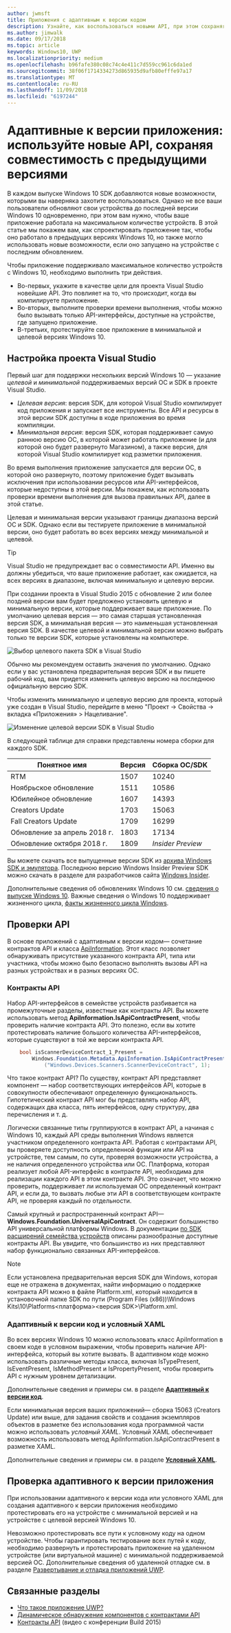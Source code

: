 ```yaml
---
author: jwmsft
title: Приложения с адаптивным к версии кодом
description: Узнайте, как воспользоваться новыми API, при этом сохраняя совместимость с предыдущими версиями
ms.author: jimwalk
ms.date: 09/17/2018
ms.topic: article
keywords: Windows10, UWP
ms.localizationpriority: medium
ms.openlocfilehash: b96fafe380c08c74c4e411c7d559cc961c6da1ed
ms.sourcegitcommit: 38f06f1714334273d865935d9afb80efffe97a17
ms.translationtype: MT
ms.contentlocale: ru-RU
ms.lasthandoff: 11/09/2018
ms.locfileid: "6197244"
---
```

# <a name="version-adaptive-apps-use-new-apis-while-maintaining-compatibility-with-previous-versions"></a>Адаптивные к версии приложения: используйте новые API, сохраняя совместимость с предыдущими версиями

В каждом выпуске Windows 10 SDK добавляются новые возможности, которыми вы наверняка захотите воспользоваться. Однако не все ваши пользователи обновляют свои устройства до последней версии Windows 10 одновременно, при этом вам нужно, чтобы ваше приложение работала на максимальном количестве устройств. В этой статье мы покажем вам, как спроектировать приложение так, чтобы оно работало в предыдущих версиях Windows 10, но также могло использовать новые возможности, если оно запущено на устройстве с последним обновлением.

Чтобы приложение поддерживало максимальное количество устройств с Windows 10, необходимо выполнить три действия.

- Во-первых, укажите в качестве цели для проекта Visual Studio новейшие API. Это повлияет на то, что происходит, когда вы компилируете приложение.
- Во-вторых, выполните проверки времени выполнения, чтобы можно было вызывать только API-интерфейсы, доступные на устройстве, где запущено приложение.
- В-третьих, протестируйте свое приложение в минимальной и целевой версиях Windows 10.

## <a name="configure-your-visual-studio-project"></a>Настройка проекта Visual Studio

Первый шаг для поддержки нескольких версий Windows 10 — указание *целевой* и *минимальной* поддерживаемых версий ОС и SDK в проекте Visual Studio.

- *Целевая версия*: версия SDK, для которой Visual Studio компилирует код приложения и запускает все инструменты. Все API и ресурсы в этой версии SDK доступны в коде приложения во время компиляции.
- *Минимальная версия*: версия SDK, которая поддерживает самую раннюю версию ОС, в которой может работать приложение (и для которой оно будет развернуто Магазином), а также версия, для которой Visual Studio компилирует код разметки приложения. 

Во время выполнения приложение запускается для версии ОС, в которой оно развернуто, поэтому приложение будет вызывать исключения при использовании ресурсов или API-интерфейсов, которые недоступны в этой версии. Мы покажем, как использовать проверки времени выполнения для вызова правильных API, далее в этой статье.

Целевая и минимальная версии указывают границы диапазона версий ОС и SDK. Однако если вы тестируете приложение в минимальной версии, оно будет работать во всех версиях между минимальной и целевой.

> [!TIP]
> Visual Studio не предупреждает вас о совместимости API. Именно вы должны убедиться, что ваше приложение работает, как ожидается, на всех версиях в диапазоне, включая минимальную и целевую версии.

При создании проекта в Visual Studio 2015 с обновление 2 или более поздней версии вам будет предложено установить целевую и минимальную версии, которые поддерживает ваше приложение. По умолчанию целевая версия — это самая старшая установленная версия SDK, а минимальная версия — это наименьшая установленная версия SDK. В качестве целевой и минимальной версии можно выбрать только те версии SDK, которые установлены на компьютере. 

![Выбор целевого пакета SDK в Visual Studio](images/vs-target-sdk-1.png)

Обычно мы рекомендуем оставить значения по умолчанию. Однако если у вас установлена предварительная версия SDK и вы пишете рабочий код, вам придется изменить целевую версию на последнюю официальную версию SDK. 

Чтобы изменить минимальную и целевую версию для проекта, который уже создан в Visual Studio, перейдите в меню "Проект -> Свойства -> вкладка «Приложения» > Нацеливание".

![Изменение целевой версии SDK в Visual Studio](images/vs-target-sdk-2.png)

В следующей таблице для справки представлены номера сборки для каждого SDK.

| Понятное имя | Версия | Сборка ОС/SDK |
| ---- | ---- | ---- |
| RTM | 1507 | 10240 |
| Ноябрьское обновление | 1511 | 10586 |
| Юбилейное обновление | 1607 | 14393 |
| Creators Update | 1703 | 15063 |
| Fall Creators Update | 1709 | 16299 |
| Обновление за апрель 2018 г. | 1803 | 17134 |
| Обновление октября 2018 г. | 1809 | _Insider Preview_ |

Вы можете скачать все выпущенные версии SDK из [архива Windows SDK и эмулятора](https://developer.microsoft.com/downloads/sdk-archive). Последнюю версию Windows Insider Preview SDK можно скачать в разделе для разработчиков сайта [Windows Insider](https://insider.windows.com/Home/BuildWithWindows).

 Дополнительные сведения об обновлениях Windows 10 см. [сведения о выпуске Windows 10](https://technet.microsoft.com/windows/release-info). Важные сведения о Windows 10 поддерживает жизненного цикла, [факты жизненного цикла Windows](https://support.microsoft.com/help/13853/windows-lifecycle-fact-sheet).

## <a name="perform-api-checks"></a>Проверки API

В основе приложений с адаптивным к версии кодом— сочетание контрактов API и класса [ApiInformation](https://docs.microsoft.com/uwp/api/windows.foundation.metadata.apiinformation). Этот класс позволяет обнаруживать присутствие указанного контракта API, типа или участника, чтобы можно было безопасно выполнять вызовы API на разных устройствах и в разных версиях ОС.

### <a name="api-contracts"></a>Контракты API

Набор API-интерфейсов в семействе устройств разбивается на промежуточные разделы, известные как контракты API. Вы можете использовать метод **ApiInformation.IsApiContractPresent**, чтобы проверить наличие контракта API. Это полезно, если вы хотите протестировать наличие большого количества API-интерфейсов, которые существуют в той же версии контракта API.

```csharp
    bool isScannerDeviceContract_1_Present =
        Windows.Foundation.Metadata.ApiInformation.IsApiContractPresent
            ("Windows.Devices.Scanners.ScannerDeviceContract", 1);
```

Что такое контракт API? По существу, контракт API представляет компонент — набор соответствующих интерфейсов API, которые в совокупности обеспечивают определенную функциональность. Гипотетический контракт API мог бы представлять набор API, содержащих два класса, пять интерфейсов, одну структуру, два перечисления и т. д.

Логически связанные типы группируются в контракт API, а начиная с Windows 10, каждый API среды выполнения Windows является участником определенного контракта API. Работая с контрактами API, вы проверяете доступность определенной функции или API на устройстве, тем самым, по сути, проверяя возможности устройства, а не наличия определенного устройства или ОС. Платформа, которая реализует любой API-интерфейс в контракте API, необходима для реализации каждого API в этом контракте API. Это означает, что можно проверить, поддерживает ли используемая ОС определенный контракт API, и если да, то вызвать любые эти API в соответствующем контракте API, не проверяя каждый по отдельности.

Самый крупный и распространенный контракт API— **Windows.Foundation.UniversalApiContract**. Он содержит большинство API универсальной платформы Windows. В документации [по SDK расширений семейства устройств](https://docs.microsoft.com/uwp/extension-sdks/) описаны разнообразные доступные контракты API. Вы увидите, что большинство из них представляют набор функционально связанных API-интерфейсов.

> [!NOTE]
> Если установлена предварительная версия SDK для Windows, которая еще не отражена в документах, найти информацию о поддержке контракта API можно в файле Platform.xml, который находится в установочной папке SDK по пути \(Program Files (x86))\Windows Kits\10\Platforms\<платформа>\<версия SDK>\Platform.xml.

### <a name="version-adaptive-code-and-conditional-xaml"></a>Адаптивный к версии код и условный XAML

Во всех версиях Windows 10 можно использовать класс ApiInformation в своем коде в условном выражении, чтобы проверить наличие API-интерфейса, который вы хотите вызвать. В адаптивном коде можно использовать различные методы класса, включая IsTypePresent, IsEventPresent, IsMethodPresent и IsPropertyPresent, чтобы проверить API с нужным уровнем детализации.

Дополнительные сведения и примеры см. в разделе **[Адаптивный к версии код](version-adaptive-code.md)**.

Если минимальная версия ваших приложений— сборка 15063 (Creators Update) или выше, для задания свойств и создания экземпляров объектов в разметке без использования кода программной части можно использовать *условный XAML*. Условный XAML обеспечивает возможность использовать метод ApiInformation.IsApiContractPresent в разметке XAML.

Дополнительные сведения и примеры см. в разделе **[Условный XAML](conditional-xaml.md)**.

## <a name="test-your-version-adaptive-app"></a>Проверка адаптивного к версии приложения

При использовании адаптивного к версии кода или условного XAML для создания адаптивного к версии приложения необходимо протестировать его на устройстве с минимальной версией и на устройстве с целевой версией Windows 10.

Невозможно протестировать все пути к условному коду на одном устройстве. Чтобы гарантировать тестирование всех путей к коду, необходимо развернуть и протестировать приложение на удаленном устройстве (или виртуальной машине) с минимальной поддерживаемой версией ОС.
Дополнительные сведения об удаленной отладке см. в разделе [Развертывание и отладка приложений UWP](deploying-and-debugging-uwp-apps.md).

## <a name="related-articles"></a>Связанные разделы

- [Что такое приложение UWP?](https://docs.microsoft.com/windows/uwp/get-started/universal-application-platform-guide)
- [Динамическое обнаружение компонентов с контрактами API](https://blogs.windows.com/buildingapps/2015/09/15/dynamically-detecting-features-with-api-contracts-10-by-10/)
- [Контракты API](https://channel9.msdn.com/Events/Build/2015/3-733) (видео с конференции Build 2015)